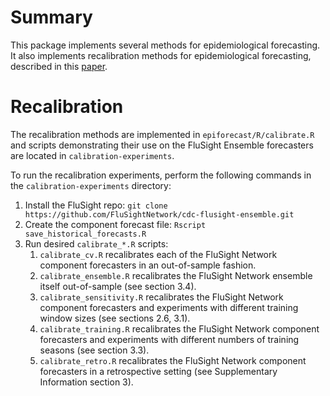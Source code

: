 # Summary
This package implements several methods for epidemiological forecasting.
It also implements recalibration methods for epidemiological forecasting, described in this [paper](https://arxiv.org/abs/2112.06305).

# Recalibration
The recalibration methods are implemented in `epiforecast/R/calibrate.R` and scripts demonstrating their use on the FluSight Ensemble forecasters are located in `calibration-experiments`.

To run the recalibration experiments, perform the following commands in the `calibration-experiments` directory:
1. Install the FluSight repo:
`git clone https://github.com/FluSightNetwork/cdc-flusight-ensemble.git`
1. Create the component forecast file: `Rscript save_historical_forecasts.R`
1. Run desired `calibrate_*.R` scripts:
    1. `calibrate_cv.R` recalibrates each of the FluSight Network component forecasters in an out-of-sample fashion.
    1. `calibrate_ensemble.R` recalibrates the FluSight Network ensemble itself out-of-sample (see section 3.4).
    1. `calibrate_sensitivity.R` recalibrates the FluSight Network component forecasters and experiments with different training window sizes (see sections 2.6, 3.1).
    1. `calibrate_training.R` recalibrates the FluSight Network component forecasters and experiments with different numbers of training seasons (see section 3.3).
    1. `calibrate_retro.R` recalibrates the FluSight Network component forecasters in a retrospective setting (see Supplementary Information section 3).
